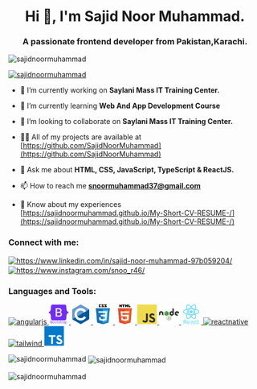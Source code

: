 <h1 align="center">Hi 👋, I'm Sajid Noor Muhammad.</h1>
<h3 align="center">A passionate frontend developer from Pakistan,Karachi.</h3>

<p align="left"> <img src="https://komarev.com/ghpvc/?username=sajidnoormuhammad&label=Profile%20views&color=0e75b6&style=flat" alt="sajidnoormuhammad" /> </p>

<p align="left"> <a href="https://github.com/ryo-ma/github-profile-trophy"><img src="https://github-profile-trophy.vercel.app/?username=sajidnoormuhammad" alt="sajidnoormuhammad" /></a> </p>

- 🔭 I’m currently working on **Saylani Mass IT Training Center.**

- 🌱 I’m currently learning **Web And App Development Course**

- 👯 I’m looking to collaborate on **Saylani Mass IT Training Center.**

- 👨‍💻 All of my projects are available at [https://github.com/SajidNoorMuhammad](https://github.com/SajidNoorMuhammad)

- 💬 Ask me about **HTML, CSS, JavaScript, TypeScript & ReactJS.**

- 📫 How to reach me **snoormuhammad37@gmail.com**

- 📄 Know about my experiences [https://sajidnoormuhammad.github.io/My-Short-CV-RESUME-/](https://sajidnoormuhammad.github.io/My-Short-CV-RESUME-/)

<h3 align="left">Connect with me:</h3>
<p align="left">
<a href="https://linkedin.com/in/https://www.linkedin.com/in/sajid-noor-muhammad-97b059204/" target="blank"><img align="center" src="https://raw.githubusercontent.com/rahuldkjain/github-profile-readme-generator/master/src/images/icons/Social/linked-in-alt.svg" alt="https://www.linkedin.com/in/sajid-noor-muhammad-97b059204/" height="30" width="40" /></a>
<a href="https://instagram.com/https://www.instagram.com/snoo_r46/" target="blank"><img align="center" src="https://raw.githubusercontent.com/rahuldkjain/github-profile-readme-generator/master/src/images/icons/Social/instagram.svg" alt="https://www.instagram.com/snoo_r46/" height="30" width="40" /></a>
</p>

<h3 align="left">Languages and Tools:</h3>
<p align="left"> <a href=#" target="_blank" rel="noreferrer"> <img src="[https://raw.githubusercontent.com/devicons/devicon/master/icons/angularjs/angularjs-original-wordmark.svg](https://miro.medium.com/v2/resize:fit:1400/1*_6ooq0R60ba3UT5c-QVemA.png)" alt="angularjs" width="40" height="40"/> </a> <a href="https://getbootstrap.com" target="_blank" rel="noreferrer"> <img src="https://raw.githubusercontent.com/devicons/devicon/master/icons/bootstrap/bootstrap-plain-wordmark.svg" alt="bootstrap" width="40" height="40"/> </a> <a href="https://www.cprogramming.com/" target="_blank" rel="noreferrer"> <img src="https://raw.githubusercontent.com/devicons/devicon/master/icons/c/c-original.svg" alt="c" width="40" height="40"/> </a> <a href="https://www.w3schools.com/css/" target="_blank" rel="noreferrer"> <img src="https://raw.githubusercontent.com/devicons/devicon/master/icons/css3/css3-original-wordmark.svg" alt="css3" width="40" height="40"/> </a> <a href="https://www.w3.org/html/" target="_blank" rel="noreferrer"> <img src="https://raw.githubusercontent.com/devicons/devicon/master/icons/html5/html5-original-wordmark.svg" alt="html5" width="40" height="40"/> </a> <a href="https://developer.mozilla.org/en-US/docs/Web/JavaScript" target="_blank" rel="noreferrer"> <img src="https://raw.githubusercontent.com/devicons/devicon/master/icons/javascript/javascript-original.svg" alt="javascript" width="40" height="40"/> </a> <a href="https://nodejs.org" target="_blank" rel="noreferrer"> <img src="https://raw.githubusercontent.com/devicons/devicon/master/icons/nodejs/nodejs-original-wordmark.svg" alt="nodejs" width="40" height="40"/> </a> <a href="https://reactjs.org/" target="_blank" rel="noreferrer"> <img src="https://raw.githubusercontent.com/devicons/devicon/master/icons/react/react-original-wordmark.svg" alt="react" width="40" height="40"/> </a> <a href="https://reactnative.dev/" target="_blank" rel="noreferrer"> <img src="https://reactnative.dev/img/header_logo.svg" alt="reactnative" width="40" height="40"/> </a> <a href="https://tailwindcss.com/" target="_blank" rel="noreferrer"> <img src="https://www.vectorlogo.zone/logos/tailwindcss/tailwindcss-icon.svg" alt="tailwind" width="40" height="40"/> </a> <a href="https://www.typescriptlang.org/" target="_blank" rel="noreferrer"> <img src="https://raw.githubusercontent.com/devicons/devicon/master/icons/typescript/typescript-original.svg" alt="typescript" width="40" height="40"/> </a> </p>

<p><img align="left" src="https://github-readme-stats.vercel.app/api/top-langs?username=sajidnoormuhammad&show_icons=true&locale=en&layout=compact" alt="sajidnoormuhammad" /></p>

<p>&nbsp;<img align="center" src="https://github-readme-stats.vercel.app/api?username=sajidnoormuhammad&show_icons=true&locale=en" alt="sajidnoormuhammad" /></p>

<p><img align="center" src="https://github-readme-streak-stats.herokuapp.com/?user=sajidnoormuhammad&" alt="sajidnoormuhammad" /></p>
